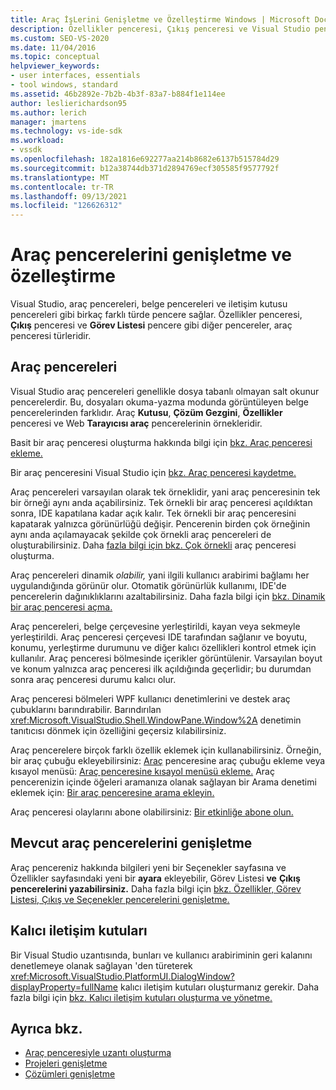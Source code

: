 ```yaml
---
title: Araç İşLerini Genişletme ve Özelleştirme Windows | Microsoft Docs
description: Özellikler penceresi, Çıkış penceresi ve Visual Studio pencere dahil olmak üzere, Visual Studio araç pencerelerini genişletme ve özelleştirme hakkında Görev Listesi öğrenin.
ms.custom: SEO-VS-2020
ms.date: 11/04/2016
ms.topic: conceptual
helpviewer_keywords:
- user interfaces, essentials
- tool windows, standard
ms.assetid: 46b2892e-7b2b-4b3f-83a7-b884f1e114ee
author: leslierichardson95
ms.author: lerich
manager: jmartens
ms.technology: vs-ide-sdk
ms.workload:
- vssdk
ms.openlocfilehash: 182a1816e692277aa214b8682e6137b515784d29
ms.sourcegitcommit: b12a38744db371d2894769ecf305585f9577792f
ms.translationtype: MT
ms.contentlocale: tr-TR
ms.lasthandoff: 09/13/2021
ms.locfileid: "126626312"
---
```

# <a name="extend-and-customize-tool-windows"></a>Araç pencerelerini genişletme ve özelleştirme
Visual Studio, araç pencereleri, belge pencereleri ve iletişim kutusu pencereleri gibi birkaç farklı türde pencere sağlar. Özellikler penceresi, **Çıkış** penceresi ve **Görev Listesi** pencere  gibi diğer pencereler, araç penceresi türleridir.

## <a name="tool-windows"></a>Araç pencereleri
 Visual Studio araç pencereleri genellikle dosya tabanlı olmayan salt okunur pencerelerdir. Bu, dosyaları okuma-yazma modunda görüntüleyen belge pencerelerinden farklıdır. Araç **Kutusu**, **Çözüm Gezgini**, **Özellikler** penceresi ve Web **Tarayıcısı araç** pencerelerinin örnekleridir.

 Basit bir araç penceresi oluşturma hakkında bilgi için [bkz. Araç penceresi ekleme.](../extensibility/adding-a-tool-window.md)

 Bir araç penceresini Visual Studio için [bkz. Araç penceresi kaydetme.](../extensibility/registering-a-tool-window.md)

 Araç pencereleri varsayılan olarak tek örneklidir, yani araç penceresinin tek bir örneği aynı anda açabilirsiniz. Tek örnekli bir araç penceresi açıldıktan sonra, IDE kapatılana kadar açık kalır. Tek örnekli bir araç penceresini kapatarak yalnızca görünürlüğü değişir. Pencerenin birden çok örneğinin aynı anda açılamayacak şekilde çok örnekli araç pencereleri de oluşturabilirsiniz. Daha [fazla bilgi için bkz. Çok örnekli](../extensibility/creating-a-multi-instance-tool-window.md) araç penceresi oluşturma.

 Araç pencereleri dinamik *olabilir,* yani ilgili kullanıcı arabirimi bağlamı her uygulandığında görünür olur. Otomatik görünürlük kullanımı, IDE'de pencerelerin dağınıklıklarını azaltabilirsiniz. Daha fazla bilgi için [bkz. Dinamik bir araç penceresi açma.](../extensibility/opening-a-dynamic-tool-window.md)

 Araç pencereleri, belge çerçevesine yerleştirildi, kayan veya sekmeyle yerleştirildi. Araç penceresi çerçevesi IDE tarafından sağlanır ve boyutu, konumu, yerleştirme durumunu ve diğer kalıcı özellikleri kontrol etmek için kullanılır. Araç penceresi bölmesinde içerikler görüntülenir. Varsayılan boyut ve konum yalnızca araç penceresi ilk açıldığında geçerlidir; bu durumdan sonra araç penceresi durumu kalıcı olur.

 Araç penceresi bölmeleri WPF kullanıcı denetimlerini ve destek araç çubuklarını barındırabilir. Barındırılan <xref:Microsoft.VisualStudio.Shell.WindowPane.Window%2A> denetimin tanıtıcısı dönmek için özelliğini geçersiz kılabilirsiniz.

 Araç pencerelere birçok farklı özellik eklemek için kullanabilirsiniz. Örneğin, bir araç çubuğu ekleyebilirsiniz: [Araç](../extensibility/adding-a-toolbar-to-a-tool-window.md) penceresine araç çubuğu ekleme veya kısayol menüsü: [Araç penceresine kısayol menüsü ekleme.](../extensibility/adding-a-shortcut-menu-in-a-tool-window.md) Araç pencerenizin içinde öğeleri aramanıza olanak sağlayan bir Arama denetimi eklemek için: [Bir araç penceresine arama ekleyin.](../extensibility/adding-search-to-a-tool-window.md)

 Araç penceresi olaylarını abone olabilirsiniz: [Bir etkinliğe abone olun.](../extensibility/subscribing-to-an-event.md)

## <a name="extend-existing-tool-windows"></a>Mevcut araç pencerelerini genişletme
 Araç pencereniz hakkında bilgileri yeni  bir Seçenekler sayfasına ve Özellikler sayfasındaki yeni bir **ayara** ekleyebilir, Görev Listesi **ve** **Çıkış pencerelerini yazabilirsiniz.** Daha fazla bilgi için [bkz. Özellikler, Görev Listesi, Çıkış ve Seçenekler pencerelerini genişletme.](../extensibility/extending-the-properties-task-list-output-and-options-windows.md)

## <a name="modal-dialog-boxes"></a>Kalıcı iletişim kutuları
 Bir Visual Studio uzantısında, bunları ve kullanıcı arabiriminin geri kalanını denetlemeye olanak sağlayan 'den türeterek <xref:Microsoft.VisualStudio.PlatformUI.DialogWindow?displayProperty=fullName> kalıcı iletişim kutuları oluşturmanız gerekir. Daha fazla bilgi için [bkz. Kalıcı iletişim kutuları oluşturma ve yönetme.](../extensibility/creating-and-managing-modal-dialog-boxes.md)

## <a name="see-also"></a>Ayrıca bkz.
- [Araç penceresiyle uzantı oluşturma](../extensibility/creating-an-extension-with-a-tool-window.md)
- [Projeleri genişletme](../extensibility/extending-projects.md)
- [Çözümleri genişletme](../extensibility/extending-solutions.md)
